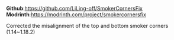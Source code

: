 **Github**:https://github.com/LiLing-off/SmokerCornersFix  
**Modrinth**:https://modrinth.com/project/smokercornersfix  

Corrected the misalignment of the top and bottom smoker corners (1.14~1.18.2)